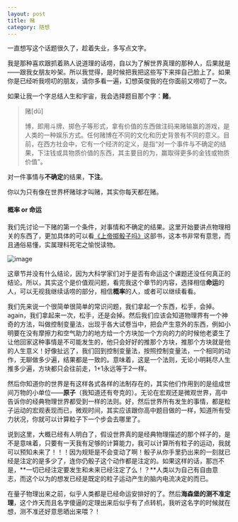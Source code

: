 ```yaml
---
layout: post
title: 赌 
category: 随想
---
```


一直想写这个话题很久了，趁着失业，多写点文字。

我是那种喜欢跟抓着熟人说道理的话唠，自以为了解世界真理的那种人，后果就是——跟我女朋友吵架。所以我觉得，是时候把我把这些写下来摔自己脸上了。如果你是已经听我唠叨的朋友，请你多看一遍，幻想英俊我的在你面前又唠叨了一次。

如果让我一个字总结人生和宇宙，我会选择题目那个字：**赌**。

> 赌[dǔ] 
> 
> 博，即用斗牌、掷色子等形式，拿有价值的东西做注码来赌输赢的游戏，是人类的一种娱乐方式。任何赌博在不同的文化和历史背景有不同的意义。目前，在西方社会中，它有一个经济的定义，是指“对一个事件与不确定的结果，下注钱或具物质价值的东西，其主要目的为，赢取得更多的金钱或物质价值”。

对一件事情与**不确定**的结果，**下注**。

你以为只有像在世界杯赌球才叫赌，其实你每天都在赌。

#### 概率 or 命运

我们先讨论一下赌的第一个条件，对事情和不确定的结果。这里开始要讲点物理相关的东西了，更加具体的可以看[《上帝掷骰子吗》](http://book.douban.com/subject/1467022/)这部书，这本书非常有意思，而且通俗易懂，实属理科死宅之愉悦读物。

![image](http://img3.douban.com/lpic/s1486674.jpg)

这章节并没有什么结论，因为大科学家们对于是否有命运这个课题还没任何真正的结论。所以，其实这个是价值观问题，看完我这个章节的内容，选择相信**命运**的人，可以无视我继续话唠的部分，相信**概率**的人，或者可以继续看看。

我们先来说一个很简单很简单的常识问题，我们拿起一个东西，松手，会掉。again，我们拿起来一次，松手，还是会掉。然后我们应该会知道物理界有一个神奇的方法，叫做控制变量法，出现于各大试卷当中，把会产生意外的东西，例如小明要在没有摩擦力和空气助力的地方给一个方块加一个方向的力的时候他老婆生了让他回家这种事情是不可能发生的，他只会好好的推那个方块，推那个方块就是他的人生意义！好像扯远了，我们回到控制变量法，按照控制变量法，一个相同的动作，无聊做多少遍，结果都是一致的。意味着，这是一个法则，无论小明耗尽人生推多少遍，方块都只会往前走，1+1永远等于2一样。

然后你知道你的世界是有这样各式各样的法制存在的，其实他们作用到的是组成世间万物的小单位——**原子**（我知道还有夸克的）。无论在宏观还是微观世界，高中告诉你的经典物理世界都受到一样的法则。好，然后世界所有发生的事情，都是粒子运动的宏观表现而已，微观时间，其实应该跟你高中题目做的一样，知道所有受力状况，你就可以计算粒子下一个步会去哪里了。

说到这里，大概已经有人明白了，假设世界真的是经典物理描述的那个样子的，是不是意味着，只要有一天我有足够的计算能力，我可以计算所有粒子的运动，我就可以预知未来了！！！因为规矩是不会变动了啊！骰子从你手里扔出来的一刻就已经是注定的是多少了，连你仍骰子这个动作都是注定的。如果这样的话，那岂不是，**一切已经注定要发生和未来已经注定了么！？**人类以为自己有自由意志，而这个以为的想发已经是既定的粒子运动产生的脑内电流决定的而已。

在量子物理出来之前，似乎人类都是已经命运安排好的了。然后**海森堡的测不准定理**，这个炸天而且名字傻逼的定理出来后似乎有了点转机，我听这名字的时候就在想，测不准还好意思晒出来喂？！

 	
